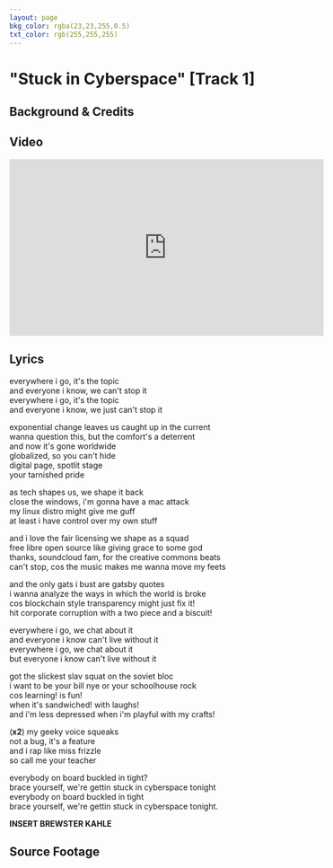```yaml
---
layout: page
bkg_color: rgba(23,23,255,0.5)
txt_color: rgb(255,255,255)
---
```


# "Stuck in Cyberspace" [Track 1]

## Background & Credits

## Video

<div class="embed-responsive embed-responsive-16by9">
  <iframe width="560" height="315" src="https://www.youtube.com/embed/GaCbl2Lh0ng" frameborder="0" allowfullscreen></iframe>
</div>

## Lyrics

everywhere i go, it's the topic<br>
and everyone i know, we can't stop it<br>
everywhere i go, it's the topic<br>
and everyone i know, we just can't stop it<br>

exponential change leaves us caught up in the current<br>
wanna question this, but the comfort's a deterrent<br>
and now it's gone worldwide<br>
globalized, so you can't hide<br>
digital page, spotlit stage<br>
your tarnished pride<br>

as tech shapes us, we shape it back<br>
close the windows, i'm gonna have a mac attack<br>
my linux distro might give me guff<br>
at least i have control over my own stuff<br>

and i love the fair licensing we shape as a squad<br>
free libre open source like giving grace to some god<br>
thanks, soundcloud fam, for the creative commons beats<br>
can't stop, cos the music makes me wanna move my feets<br>

and the only gats i bust are gatsby quotes<br>
i wanna analyze the ways in which the world is broke<br>
cos blockchain style transparency might just fix it!<br>
hit corporate corruption with a two piece and a biscuit!<br>

everywhere i go, we chat about it<br>
and everyone i know can't live without it<br>
everywhere i go, we chat about it<br>
but everyone i know can't live without it<br>

got the slickest slav squat on the soviet bloc<br>
i want to be your bill nye or your schoolhouse rock<br>
cos learning! is fun!<br>
when it's sandwiched! with laughs!<br>
and i'm less depressed when i'm playful with my crafts!<br>

(**x2**) my geeky voice squeaks<br>
not a bug, it's a feature<br>
and i rap like miss frizzle<br>
so call me your teacher<br>

everybody on board buckled in tight?<br>
brace yourself, we're gettin stuck in cyberspace tonight<br>
everybody on board buckled in tight<br>
brace yourself, we're gettin stuck in cyberspace tonight.<br>

**INSERT BREWSTER KAHLE**

## Source Footage
